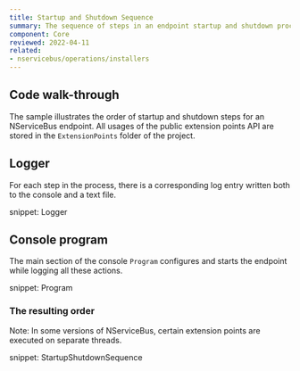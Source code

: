 ```yaml
---
title: Startup and Shutdown Sequence
summary: The sequence of steps in an endpoint startup and shutdown process, including all available public extension points
component: Core
reviewed: 2022-04-11
related:
- nservicebus/operations/installers
---
```



## Code walk-through

The sample illustrates the order of startup and shutdown steps for an NServiceBus endpoint. All usages of the public extension points API are stored in the `ExtensionPoints` folder of the project.


## Logger

For each step in the process, there is a corresponding log entry written both to the console and a text file.

snippet: Logger


## Console program

The main section of the console `Program` configures and starts the endpoint while logging all these actions.

snippet: Program


### The resulting order

Note: In some versions of NServiceBus, certain extension points are executed on separate threads.

snippet: StartupShutdownSequence